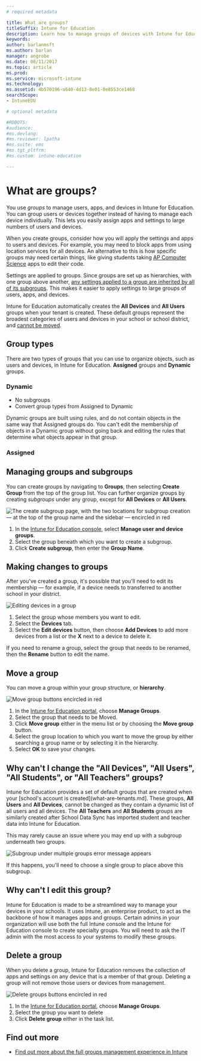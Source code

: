 ```yaml
---
# required metadata

title: What are groups?
titleSuffix: Intune for Education
description: Learn how to manage groups of devices with Intune for Education.
keywords:
author: barlanmsft
ms.author: barlan
manager: angrobe
ms.date: 08/11/2017
ms.topic: article
ms.prod:
ms.service: microsoft-intune
ms.technology:
ms.assetid: 4b570196-a640-4d13-8e01-8e8553ce1468
searchScope:
- IntuneEDU

# optional metadata

#ROBOTS:
#audience:
#ms.devlang:
#ms.reviewer: lpatha
#ms.suite: ems
#ms.tgt_pltfrm:
#ms.custom: intune-education

---
```


# What are groups?

You use _groups_ to manage users, apps, and devices in Intune for Education. You can group users or devices together instead of having to manage each device individually. This lets you easily assign apps and settings to large numbers of users and devices.

When you create groups, consider how you will apply the settings and apps to users and devices. For example, you may need to block apps from using location services for all devices. An alternative to this is how specific groups may need certain things, like giving students taking [AP Computer Science](https://www.tealsk12.org) apps to edit their code.

Settings are applied to groups. Since groups are set up as hierarchies, with one group above another, [any settings applied to a group are inherited by all of its subgroups](settings-inheritance.md). This makes it easier to apply settings to large groups of users, apps, and devices.

Intune for Education automatically creates the __All Devices__ and __All Users__ groups when your tenant is created. These default groups represent the broadest categories of users and devices in your school or school district, and [cannot be moved](what-are-groups.md#why-cant-i-move-certain-groups).

## Group types

There are two types of groups that you can use to organize objects, such as users and devices, in Intune for Education. **Assigned** groups and **Dynamic** groups. 

### Dynamic

- No subgroups
- Convert group types from Assigned to Dynamic

Dynamic groups are built using rules, and do not contain objects in the same way that Assigned groups do. You can't edit the membership of objects in a Dynamic group without going back and editing the rules that determine what objects appear in that group. 

### Assigned

## Managing groups and subgroups

You can create groups by navigating to **Groups**, then selecting **Create Group** from the top of the group list. You can further organize groups by creating *subgroups* under any group, except for __All Devices__ or __All Users__.

  ![The create subgroup page, with the two locations for subgroup creation — at the top of the group name and the sidebar — encircled in red](./media/groups-007-create-subgroup.png)

1. In the [Intune for Education console](https://intuneeducation.portal.azure.com), select **Manage user and device groups**.
2. Select the group beneath which you want to create a subgroup.
3. Click **Create subgroup**, then enter the **Group Name**.

## Making changes to groups

After you've created a group, it's possible that you'll need to edit its membership — for example, if a device needs to transferred to another school in your district.

  ![Editing devices in a group](./media/groups-008-edit-group-membership.png)

1. Select the group whose members you want to edit.
2. Select the **Devices** tab.
3. Select the **Edit devices** button, then choose **Add Devices** to add more devices from a list or the **X** next to a device to delete it.

If you need to rename a group, select the group that needs to be renamed, then the **Rename** button to edit the name.

## Move a group

You can move a group within your group structure, or **hierarchy**.

  ![Move group buttons encircled in red](./media/groups-010-move-groups.png)

1.	In the [Intune for Education portal](https://intuneeducation.portal.azure.com), choose **Manage Groups**.
2. Select the group that needs to be Moved.
3.	Click **Move group** either in the menu list or by choosing the **Move group** button.
4.	Select the group location to which you want to move the group by either searching a group name or by selecting it in the hierarchy.
5.	Select **OK** to save your changes.

## Why can't I change the "All Devices", "All Users", "All Students", or "All Teachers" groups?

Intune for Education provides a set of default groups that are created when your [school's account is created](what-are-tenants.md]. These groups, **All Users** and **All Devices**, cannot be changed as they contain a dynamic list of all users and all devices. The **All Teachers** and **All Students** groups are similarly created after School Data Sync has imported student and teacher data into Intune for Education.

This may rarely cause an issue where you may end up with a subgroup underneath two groups.

  ![Subgroup under multiple groups error message appears](./media/groups-012-subgroup-is-under-two-groups-warning.png)

If this happens, you'll need to choose a single group to place above this subgroup.

## Why can't I edit this group? 

Intune for Education is made to be a streamlined way to manage your devices in your schools. It uses Intune, an enterprise product, to act as the backbone of how it manages apps and groups. Certain admins in your organization will use both the full Intune console and the Intune for Education console to create specialty groups. You will need to ask the IT admin with the most access to your systems to modify these groups. 

## Delete a group

When you delete a group, Intune for Education removes the collection of apps and settings on any device that is a member of that group. Deleting a group will not remove those users or devices from management.

  ![Delete groups buttons encircled in red](./media/groups-011-delete-groups.png)

1.	In the [Intune for Education portal](https://intuneeducation.portal.azure.com), choose **Manage Groups**.
2. Select the group you want to delete
3.	Click **Delete group** either in the task list.

## Find out more

- [Find out more about the full groups management experience in Intune](https://docs.microsoft.com/intune/deploy-use/use-groups-to-manage-users-and-devices-with-microsoft-intune)
